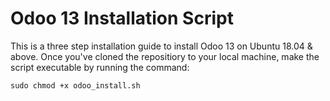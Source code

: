# Odoo 13 Installation Script
This is a three step installation guide to install Odoo 13 on Ubuntu 18.04 &amp; above. Once you've cloned the repositiory to your local machine, make the script executable by running the command:

```sudo chmod +x odoo_install.sh```


